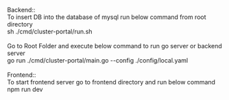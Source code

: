 Backend:: <br>
To insert DB into the database of mysql run below command from root directory <br>
sh ./cmd/cluster-portal/run.sh<br>
<br>
Go to Root Folder and execute below command to run go server or backend server<br>
go run ./cmd/cluster-portal/main.go --config ./config/local.yaml<br>
<br>
Frontend::<br>
To start frontend server go to frontend directory and run below command<br>
npm run dev<br>
